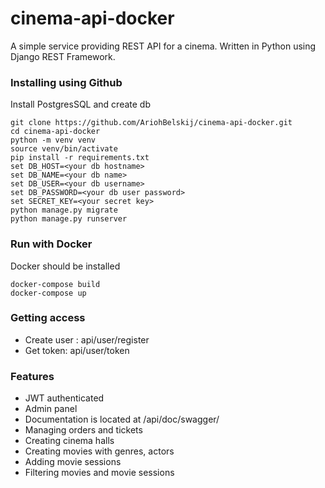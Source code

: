 # cinema-api-docker

A simple service providing REST API for a cinema. Written in Python using
Django REST Framework.


### Installing using Github
Install PostgresSQL and create db

```
git clone https://github.com/AriohBelskij/cinema-api-docker.git
cd cinema-api-docker
python -m venv venv
source venv/bin/activate
pip install -r requirements.txt
set DB_HOST=<your db hostname>
set DB_NAME=<your db name>
set DB_USER=<your db username>
set DB_PASSWORD=<your db user password>
set SECRET_KEY=<your secret key>
python manage.py migrate
python manage.py runserver
```
### Run with Docker
Docker should be installed

```
docker-compose build
docker-compose up
```

### Getting access
* Create user : api/user/register
* Get token: api/user/token

### Features
* JWT authenticated
* Admin panel
* Documentation is located at /api/doc/swagger/
* Managing orders and tickets
* Creating cinema halls
* Creating movies with genres, actors
* Adding movie sessions
* Filtering movies and movie sessions
